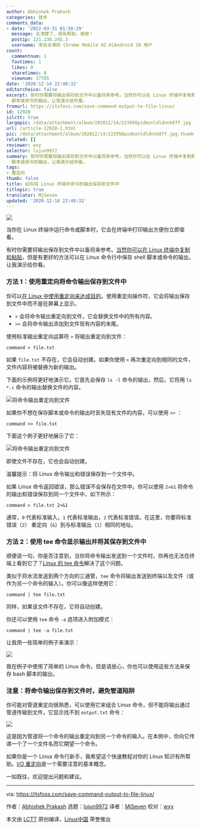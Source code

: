 ```yaml
---
author: Abhishek Prakash
categories: 技术
comments_data:
- date: '2022-03-31 01:50:29'
  message: 太清楚了，很有帮助，谢谢！
  postip: 221.238.245.3
  username: 来自天津的 Chrome Mobile 92.0|Android 10 用户
count:
  commentnum: 1
  favtimes: 1
  likes: 0
  sharetimes: 0
  viewnum: 37785
date: '2020-12-14 22:40:32'
editorchoice: false
excerpt: 有时你需要将输出保存到文件中以备将来参考。当然你可以在 Linux 终端中复制和粘贴，但是有更好的方法可以在 Linux 命令行中保存 shell
  脚本或命令的输出，让我演示给你看。
fromurl: https://itsfoss.com/save-command-output-to-file-linux/
id: 12920
islctt: true
largepic: /data/attachment/album/202012/14/223956pidmznldldnnk87f.jpg
url: /article-12920-1.html
pic: /data/attachment/album/202012/14/223956pidmznldldnnk87f.jpg.thumb.jpg
related: []
reviewer: wxy
selector: lujun9972
summary: 有时你需要将输出保存到文件中以备将来参考。当然你可以在 Linux 终端中复制和粘贴，但是有更好的方法可以在 Linux 命令行中保存 shell
  脚本或命令的输出，让我演示给你看。
tags:
- 重定向
thumb: false
title: 如何将 Linux 终端中命令的输出保存到文件中
titlepic: true
translator: MjSeven
updated: '2020-12-14 22:40:32'
---
```


![](/data/attachment/album/202012/14/223956pidmznldldnnk87f.jpg)


当你在 Linux 终端中运行命令或脚本时，它会在终端中打印输出方便你立即查看。


有时你需要将输出保存到文件中以备将来参考。[当然你可以在 Linux 终端中复制和粘贴](https://itsfoss.com/copy-paste-linux-terminal/)，但是有更好的方法可以在 Linux 命令行中保存 shell 脚本或命令的输出，让我演示给你看。


### 方法 1：使用重定向将命令输出保存到文件中


你可以[在 Linux 中使用重定向来达成目的](https://linuxhandbook.com/redirection-linux/)。使用重定向操作符，它会将输出保存到文件中而不是在屏幕上显示。


* `>` 会将命令输出重定向到文件，它会替换文件中的所有内容。
* `>>` 会将命令输出添加到文件现有内容的末尾。


使用标准输出重定向运算符 `>` 将输出重定向到文件：



```
command > file.txt

```

如果 `file.txt` 不存在，它会自动创建。如果你使用 `>` 再次重定向到相同的文件，文件内容将被替换为新的输出。


下面的示例将更好地演示它。它首先会保存 `ls -l` 命令的输出，然后，它将用 `ls *.c` 命令的输出替换文件的内容。


![将命令输出重定向到文件](/data/attachment/album/202012/14/224033j5jp3m3v33m23tyt.png)


如果你不想在保存脚本或命令的输出时丢失现有文件的内容，可以使用 `>>` ：



```
command >> file.txt

```

下面这个例子更好地展示了它：


![将命令输出重定向到文件](/data/attachment/album/202012/14/224033qlpq34hn9nlq99n9.png)


即使文件不存在，它也会自动创建。


温馨提示：将 Linux 命令输出和错误保存到一个文件中。


如果 Linux 命令返回错误，那么错误不会保存在文件中。你可以使用 `2>&1` 将命令的输出和错误保存到同一个文件中，如下所示：



```
command > file.txt 2>&1

```

通常，`0` 代表标准输入，`1` 代表标准输出，`2` 代表标准错误。在这里，你要将标准错误（`2`） 重定向（`&`）到与标准输出（`1`）相同的地址。


### 方法 2：使用 tee 命令显示输出并将其保存到文件中


顺便说一句，你是否注意到，当你将命令输出发送到一个文件时，你再也无法在终端上看到它了？[Linux 的 tee 命令](https://linuxhandbook.com/tee-command/)解决了这个问题。


类似于将水流发送到两个方向的三通管，`tee` 命令将输出发送到终端以及文件（或作为另一个命令的输入）。你可以像这样使用它：



```
command | tee file.txt

```

同样，如果该文件不存在，它将自动创建。


你还可以使用 `tee` 命令 `-a` 选项进入附加模式：



```
command | tee -a file.txt

```

让我用一些简单的例子来演示：


![](/data/attachment/album/202012/14/224034chmj8iij8ttsoho8.png)


我在例子中使用了简单的 Linux 命令。但是请放心，你也可以使用这些方法来保存 bash 脚本的输出。


### 注意：将命令输出保存到文件时，避免管道陷阱


你可能对管道重定向很熟悉，可以使用它来组合 Linux 命令，但不能将输出通过管道传输到文件，它显示找不到 `output.txt` 命令：


![](/data/attachment/album/202012/14/224034noue166m08tob9e1.png)


这是因为管道将一个命令的输出重定向到另一个命令的输入。在本例中，你向它传递一个了一个文件名而它期望一个命令。


如果你是一个 Linux 命令行新手，我希望这个快速教程对你的 Linux 知识有所帮助。[I/O 重定向](https://tldp.org/LDP/abs/html/io-redirection.html#FTN.AEN17894)是一个需要注意的基本概念。


一如既往，欢迎提出问题和建议。




---


via: <https://itsfoss.com/save-command-output-to-file-linux/>


作者：[Abhishek Prakash](https://itsfoss.com/author/abhishek/) 选题：[lujun9972](https://github.com/lujun9972) 译者：[MjSeven](https://github.com/MjSeven) 校对：[wxy](https://github.com/wxy)


本文由 [LCTT](https://github.com/LCTT/TranslateProject) 原创编译，[Linux中国](https://linux.cn/) 荣誉推出